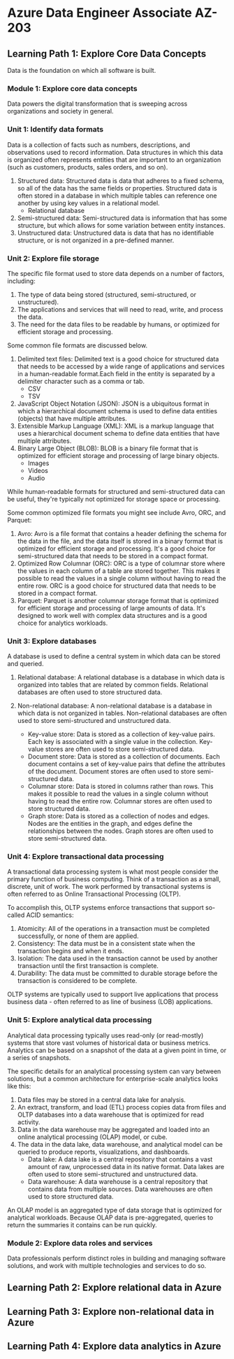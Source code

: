 # Azure Data Engineer Associate AZ-203

## Learning Path 1: Explore Core Data Concepts

Data is the foundation on which all software is built.

### Module 1: Explore core data concepts

Data powers the digital transformation that is sweeping across organizations and society in general.

### Unit 1: Identify data formats

Data is a collection of facts such as numbers, descriptions, and observations used to record information. Data structures in which this data is organized often represents entities that are important to an organization (such as customers, products, sales orders, and so on).

1. Structured data: Structured data is data that adheres to a fixed schema, so all of the data has the same fields or properties. Structured data is often stored in a database in which multiple tables can reference one another by using key values in a relational model.
    - Relational database
2. Semi-structured data: Semi-structured data is information that has some structure, but which allows for some variation between entity instances.
3. Unstructured data: Unstructured data is data that has no identifiable structure, or is not organized in a pre-defined manner.

### Unit 2: Explore file storage

The specific file format used to store data depends on a number of factors, including:

1. The type of data being stored (structured, semi-structured, or unstructured).
2. The applications and services that will need to read, write, and process the data.
3. The need for the data files to be readable by humans, or optimized for efficient storage and processing.

Some common file formats are discussed below.

1. Delimited text files: Delimited text is a good choice for structured data that needs to be accessed by a wide range of applications and services in a human-readable format.Each field in the entity is separated by a delimiter character such as a comma or tab.
    - CSV
    - TSV
2. JavaScript Object Notation (JSON): JSON is a ubiquitous format in which a hierarchical document schema is used to define data entities (objects) that have multiple attributes.
3. Extensible Markup Language (XML): XML is a markup language that uses a hierarchical document schema to define data entities that have multiple attributes.
4. Binary Large Object (BLOB): BLOB is a binary file format that is optimized for efficient storage and processing of large binary objects.
    - Images
    - Videos
    - Audio

While human-readable formats for structured and semi-structured data can be useful, they're typically not optimized for storage space or processing.

Some common optimized file formats you might see include Avro, ORC, and Parquet:

1. Avro: Avro is a file format that contains a header defining the schema for the data in the file, and the data itself is stored in a binary format that is optimized for efficient storage and processing. It's a good choice for semi-structured data that needs to be stored in a compact format.
2. Optimized Row Columnar (ORC): ORC is a type of columnar store where the values in each column of a table are stored together. This makes it possible to read the values in a single column without having to read the entire row. ORC is a good choice for structured data that needs to be stored in a compact format.
3. Parquet: Parquet is another columnar storage format that is optimized for efficient storage and processing of large amounts of data. It's designed to work well with complex data structures and is a good choice for analytics workloads.

### Unit 3: Explore databases

A database is used to define a central system in which data can be stored and queried.

1. Relational database: A relational database is a database in which data is organized into tables that are related by common fields. Relational databases are often used to store structured data.

2. Non-relational database: A non-relational database is a database in which data is not organized in tables. Non-relational databases are often used to store semi-structured and unstructured data.
    - Key-value store: Data is stored as a collection of key-value pairs. Each key is associated with a single value in the collection. Key-value stores are often used to store semi-structured data.
    - Document store: Data is stored as a collection of documents. Each document contains a set of key-value pairs that define the attributes of the document. Document stores are often used to store semi-structured data.
    - Columnar store: Data is stored in columns rather than rows. This makes it possible to read the values in a single column without having to read the entire row. Columnar stores are often used to store structured data.
    - Graph store: Data is stored as a collection of nodes and edges. Nodes are the entities in the graph, and edges define the relationships between the nodes. Graph stores are often used to store semi-structured data.

### Unit 4: Explore transactional data processing

A transactional data processing system is what most people consider the primary function of business computing. Think of a transaction as a small, discrete, unit of work. The work performed by transactional systems is often referred to as Online Transactional Processing (OLTP).

To accomplish this, OLTP systems enforce transactions that support so-called ACID semantics:

1. Atomicity: All of the operations in a transaction must be completed successfully, or none of them are applied.
2. Consistency: The data must be in a consistent state when the transaction begins and when it ends.
3. Isolation: The data used in the transaction cannot be used by another transaction until the first transaction is complete.
4. Durability: The data must be committed to durable storage before the transaction is considered to be complete.

OLTP systems are typically used to support live applications that process business data - often referred to as line of business (LOB) applications.

### Unit 5: Explore analytical data processing

Analytical data processing typically uses read-only (or read-mostly) systems that store vast volumes of historical data or business metrics. Analytics can be based on a snapshot of the data at a given point in time, or a series of snapshots.

The specific details for an analytical processing system can vary between solutions, but a common architecture for enterprise-scale analytics looks like this:

1. Data files may be stored in a central data lake for analysis.
2. An extract, transform, and load (ETL) process copies data from files and OLTP databases into a data warehouse that is optimized for read activity.
3. Data in the data warehouse may be aggregated and loaded into an online analytical processing (OLAP) model, or cube.
4. The data in the data lake, data warehouse, and analytical model can be queried to produce reports, visualizations, and dashboards.
    - Data lake: A data lake is a central repository that contains a vast amount of raw, unprocessed data in its native format. Data lakes are often used to store semi-structured and unstructured data.
    - Data warehouse: A data warehouse is a central repository that contains data from multiple sources. Data warehouses are often used to store structured data.

An OLAP model is an aggregated type of data storage that is optimized for analytical workloads. Because OLAP data is pre-aggregated, queries to return the summaries it contains can be run quickly.

### Module 2: Explore data roles and services

Data professionals perform distinct roles in building and managing software solutions, and work with multiple technologies and services to do so.

## Learning Path 2: Explore relational data in Azure

## Learning Path 3: Explore non-relational data in Azure

## Learning Path 4: Explore data analytics in Azure